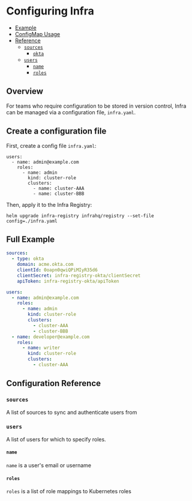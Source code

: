 # Configuring Infra

* [Example](#example)
* [ConfigMap Usage](#configmap-usage)
* [Reference](#reference)
  * [`sources`](#sources)
    * [`okta`](#okta)
  * [`users`](#users)
    * [`name`](#user)
    * [`roles`](#roles)

## Overview

For teams who require configuration to be stored in version control, Infra can be managed via a configuration file, `infra.yaml`.

## Create a configuration file

First, create a config file `infra.yaml`:

```
users:
  - name: admin@example.com
    roles:
      - name: admin
        kind: cluster-role
        clusters:
          - name: cluster-AAA
          - name: cluster-BBB
```

Then, apply it to the Infra Registry:

```
helm upgrade infra-registry infrahq/registry --set-file config=./infra.yaml
```

## Full Example

```yaml
sources:
  - type: okta
    domain: acme.okta.com
    clientId: 0oapn0qwiQPiMIyR35d6
    clientSecret: infra-registry-okta/clientSecret
    apiToken: infra-registry-okta/apiToken

users:
  - name: admin@example.com
    roles:
      - name: admin
        kind: cluster-role
        clusters:
          - cluster-AAA
          - cluster-BBB
  - name: developer@example.com
    roles:
      - name: writer
        kind: cluster-role
        clusters:
          - cluster-AAA
```

## Configuration Reference

### `sources`

A list of sources to sync and authenticate users from

### `users`

A list of users for which to specify roles.

#### `name`

`name` is a user's email or username

#### `roles`

`roles` is a list of role mappings to Kubernetes roles
